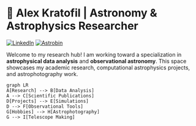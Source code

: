 # 🌌 Alex Kratofil | Astronomy & Astrophysics Researcher

[![LinkedIn](https://img.shields.io/badge/LinkedIn-Connect-blue)](https://www.linkedin.com/in/alex-kratofil-3318241b4/)
[![Astrobin](https://img.shields.io/badge/Astrobin-Astrophotography-green)](your-astrobin-link)

Welcome to my research hub! I am working toward a specialization in **astrophysical data analysis** and **observational astronomy**. This space showcases my academic research, computational astrophysics projects, and astrophotography work.

```mermaid
graph LR
A[Research] --> B[Data Analysis]
A --> C[Scientific Publications]
D[Projects] --> E[Simulations]
D --> F[Observational Tools]
G[Hobbies] --> H[Astrophotography]
G --> I[Telescope Making]
